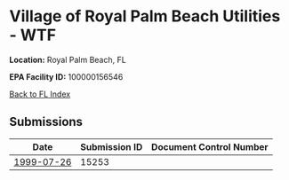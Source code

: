 # Village of Royal Palm Beach Utilities - WTF

**Location:** Royal Palm Beach, FL

**EPA Facility ID:** 100000156546

[Back to FL Index](../../index.md)

## Submissions

| Date | Submission ID | Document Control Number |
|------|--------------|-------------------------|
| [1999-07-26](submissions/15253.md) | 15253 |  |
